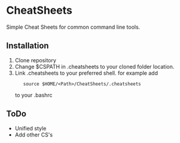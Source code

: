 # CheatSheets
Simple Cheat Sheets for common command line tools.

## Installation
1. Clone repository
2. Change $CSPATH in .cheatsheets to your cloned folder location.
3. Link .cheatsheets to your preferred shell.
    for example add
    ```
       source $HOME/<Path>/CheatSheets/.cheatsheets
    ```
    to your .bashrc

## ToDo
- Unified style
- Add other CS's
